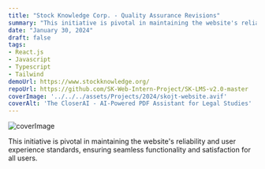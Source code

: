 ```yaml
---
title: "Stock Knowledge Corp. - Quality Assurance Revisions"
summary: "This initiative is pivotal in maintaining the website's reliability and user experience standards, ensuring seamless functionality and satisfaction for all users."
date: "January 30, 2024"
draft: false
tags:
- React.js
- Javascript
- Typescript
- Tailwind
demoUrl: https://www.stockknowledge.org/
repoUrl: https://github.com/SK-Web-Intern-Project/SK-LMS-v2.0-master
coverImage: '../../../assets/Projects/2024/skojt-website.avif'
coverAlt: 'The CloserAI - AI-Powered PDF Assistant for Legal Studies'
---
```


![coverImage](../../../assets/Projects/2024/skojt-website.avif)

This initiative is pivotal in maintaining the website's reliability and user experience standards, ensuring seamless functionality and satisfaction for all users.